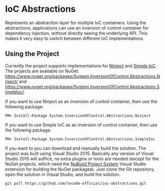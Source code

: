 # IoC Abstractions

Represents an abstraction layer for multiple IoC containers. Using the abstractions, applications can use an inversion of control container for dependency
injection, without directly seeing the underlying API. This makes it very easy to switch between different IoC implementations.

## Using the Project

Currently the project supports implementations for [Ninject](http://www.ninject.org/) and [Simple IoC](https://github.com/lecode-official/simple-ioc). The
projects are available on NuGet: https://www.nuget.org/packages/System.InversionOfControl.Abstractions.Ninject/ and
https://www.nuget.org/packages/System.InversionOfControl.Abstractions.SimpleIoc/.

If you want to use Ninject as an inversion of control container, then use the following package:

```batch
PM> Install-Package System.InversionOfControl.Abstractions.Ninject
```

If you want to use Simple IoC as an inversion of control container, then use the following package:

```batch
PM> Install-Package System.InversionOfControl.Abstractions.SimpleIoc
```

If you want to you can download and manually build the solution. The project was built using Visual Studio 2015. Basically any version of Visual Studio 2015
will suffice, no extra plugins or tools are needed (except for the NuGet projects, which need the
[NuBuild Project System](https://visualstudiogallery.msdn.microsoft.com/3efbfdea-7d51-4d45-a954-74a2df51c5d0) Visual Studio extension for building the NuGet
packagea). Just clone the Git repository, open the solution in Visual Studio, and build the solution.

```batch
git pull https://github.com/lecode-official/ioc-abstractions.git
```